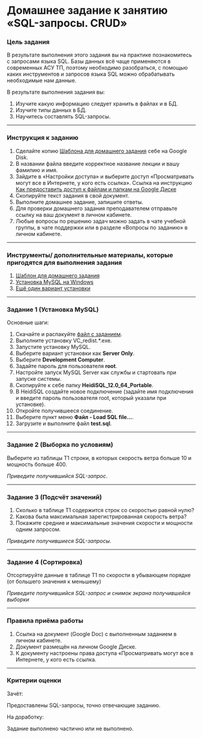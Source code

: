# Домашнее задание к занятию «SQL-запросы. CRUD»

### Цель задания

В результате выполнения этого задания вы на практике познакомитесь с запросами языка SQL.
Базы данных всё чаще применяются в современных АСУ ТП, поэтому необходимо разобраться, с помощью каких инструментов и запросов языка SQL можно обрабатывать необходимые нам данные.

В результате выполнения задания вы:

1. Изучите какую информацию следует хранить в файлах и в БД.
2. Изучите типы данных в БД.
3. Научитесь составлять SQL-запросы.

------

### Инструкция к заданию

1. Сделайте копию [Шаблона для домашнего задания](https://docs.google.com/document/d/1BRoT8hTHqh4abdqGz9SmxGjBMyiA0PPm/edit?usp=sharing&ouid=102992478501855957559&rtpof=true&sd=true) себе на Google Disk.
2. В названии файла введите корректное название лекции и вашу фамилию и имя.
3. Зайдите в «Настройки доступа» и выберите доступ «Просматривать могут все в Интернете, у кого есть ссылка». Ссылка на инструкцию [Как предоставить доступ к файлам и папкам на Google Диске](https://support.google.com/docs/answer/2494822?hl=ru&co=GENIE.Platform%3DDesktop)
4. Скопируйте текст задания в свой документ.
5. Выполните домашнее задание, запишите ответы.
6. Для проверки домашнего задания преподавателем отправьте ссылку на ваш документ в личном кабинете.
7. Любые вопросы по решению задач можно задать в чате учебной группы, в чате поддержки или в разделе «Вопросы по заданию» в личном кабинете.

------

### Инструменты/ дополнительные материалы, которые пригодятся для выполнения задания

1. [Шаблон для домашнего задания](https://docs.google.com/document/d/1BRoT8hTHqh4abdqGz9SmxGjBMyiA0PPm/edit?usp=sharing&ouid=102992478501855957559&rtpof=true&sd=true)
2. [Установка MySQL на Windows](https://wiki.merionet.ru/servernye-resheniya/12/ustanovka-mysql-servera-na-windows-10/)
3. [Ещё один вариант установки](https://info-comp.ru/install-mysql-on-windows-10)

------

### Задание 1 (Установка MySQL)

Основные шаги:

1. Скачайте и распакуйте [файл с заданием](https://drive.google.com/file/d/1RoAHWr_rSUiNKTfAEq3Nvq1YeWXqiDCh/view?usp=sharing).
2. Выполните установку VC_redist.*.exe.
3. Запустите установку MySQL.
4. Выберите вариант установки как **Server Only**.
5. Выберите **Development Computer**.
6. Задайте пароль для пользователя **root**.
7. Настройте запуск MySQL Server как службы и стартовать при запуске системы.
8. Скопируйте к себе папку **HeidiSQL_12.0_64_Portable**.
9. В HeidiSQL создайте новое подключение (задайте имя подключения и введите пароль пользователя root, который указали при установке).
10. Откройте получившееся соединение.
11. Выберите пункт меню **Файл - Load SQL file...**.
12. Загрузите и выполните файл **test.sql**.

------

### Задание 2 (Выборка по условиям)

Выберите из таблицы T1 строки, в которых скорость ветра больше 10 и мощность больше 400.

*Приведите получившийся SQL-запрос*.

------

### Задание 3 (Подсчёт значений)

1. Сколько в таблице T1 содержится строк со скоростью равной нулю?
2. Какова была максимальная зарегистрированная скорость ветра?
3. Покажите средние и максимальные значения скорости и мощности одним запросом.

*Приведите получившиеся SQL-запросы*.

------

### Задание 4 (Сортировка)

Отсортируйте данные в таблице T1 по скорости в убывающем порядке (от большего значения к меньшему)

*Приведите получившийся SQL-запрос и снимок экрана получившейся выборки*

-----

### Правила приёма работы

1. Ссылка на документ (Google Doc) с выполненным заданием в личном кабинете.
2. Документ размещён на личном Google Диске.
3. К документу настроены права доступа «Просматривать могут все в Интернете, у кого есть ссылка.

------

### Критерии оценки

Зачёт:

Предоставлены SQL-запросы, точно отвечающие заданию.

На доработку:

Задание выполнено частично или не выполнено.
